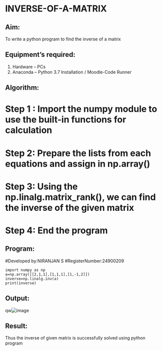# INVERSE-OF-A-MATRIX
## Aim:
To write a python program to find the inverse of a matrix
## Equipment’s required:
1. 	Hardware – PCs
2. 	Anaconda – Python 3.7 Installation / Moodle-Code Runner
## Algorithm:
# Step 1 : Import the numpy module to use the built-in functions for calculation
# Step 2: Prepare the lists from each equations and assign in np.array()
# Step 3: Using the np.linalg.matrix_rank(), we can find the inverse of the given matrix
# Step 4: End the program

## Program:

#Developed by:NIRANJAN S
#RegisterNumber:24900209
```
import numpy as np 
a=np.array([[2,1,1],[1,1,1],[1,-1,2]])
inverse=np.linalg.inv(a)
print(inverse)
```
## Output:
qw![image](https://github.com/user-attachments/assets/eab143bc-7c68-424a-a602-a3ffa607cc0d)

## Result:
Thus the inverse of given matrix is successfully solved using python program

